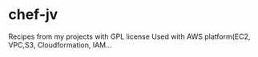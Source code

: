 chef-jv
=======

Recipes from my projects with GPL license
Used with AWS platform(EC2, VPC,S3, Cloudformation, IAM...
